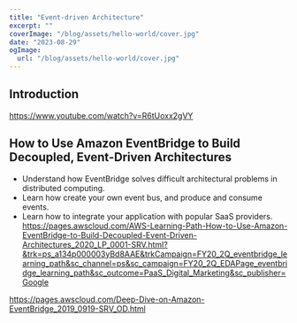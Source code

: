 ```yaml
---
title: "Event-driven Architecture"
excerpt: ""
coverImage: "/blog/assets/hello-world/cover.jpg"
date: "2023-08-29"
ogImage:
  url: "/blog/assets/hello-world/cover.jpg"
---
```


## Introduction
https://www.youtube.com/watch?v=R6tUoxx2gVY

## How to Use Amazon EventBridge to Build Decoupled, Event-Driven Architectures

- Understand how EventBridge solves difficult architectural problems in distributed computing.
- Learn how create your own event bus, and produce and consume events.
- Learn how to integrate your application with popular SaaS providers.
https://pages.awscloud.com/AWS-Learning-Path-How-to-Use-Amazon-EventBridge-to-Build-Decoupled-Event-Driven-Architectures_2020_LP_0001-SRV.html?&trk=ps_a134p000003yBd8AAE&trkCampaign=FY20_2Q_eventbridge_learning_path&sc_channel=ps&sc_campaign=FY20_2Q_EDAPage_eventbridge_learning_path&sc_outcome=PaaS_Digital_Marketing&sc_publisher=Google

https://pages.awscloud.com/Deep-Dive-on-Amazon-EventBridge_2019_0919-SRV_OD.html
